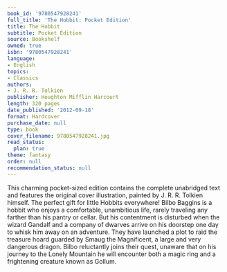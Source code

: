 ```yaml
---
book_id: '9780547928241'
full_title: 'The Hobbit: Pocket Edition'
title: The Hobbit
subtitle: Pocket Edition
source: Bookshelf
owned: true
isbn: '9780547928241'
language:
- English
topics:
- Classics
authors:
- J. R. R. Tolkien
publisher: Houghton Mifflin Harcourt
length: 320 pages
date_published: '2012-09-18'
format: Hardcover
purchase_date: null
type: book
cover_filename: 9780547928241.jpg
read_status:
  plan: true
theme: fantasy
order: null
recommendation_status: null
---
```

This charming pocket-sized edition contains the complete unabridged text and features the original cover illustration, painted by J. R. R. Tolkien himself. The perfect gift for little Hobbits everywhere! Bilbo Baggins is a hobbit who enjoys a comfortable, unambitious life, rarely traveling any farther than his pantry or cellar. But his contentment is disturbed when the wizard Gandalf and a company of dwarves arrive on his doorstep one day to whisk him away on an adventure. They have launched a plot to raid the treasure hoard guarded by Smaug the Magnificent, a large and very dangerous dragon. Bilbo reluctantly joins their quest, unaware that on his journey to the Lonely Mountain he will encounter both a magic ring and a frightening creature known as Gollum.

